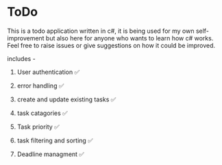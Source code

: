 # ToDo
This is a todo application written in c#, it is being used for my own self-improvement but also here for anyone who wants to learn how c# works. Feel free to raise issues or give suggestions on how it could be improved.

includes -

1. User authentication ✅

2. error handling ✅

3. create and update existing tasks ✅

4. task catagories ✅
   
6. Task priority ✅

7. task filtering and sorting ✅

8. Deadline managment ✅


